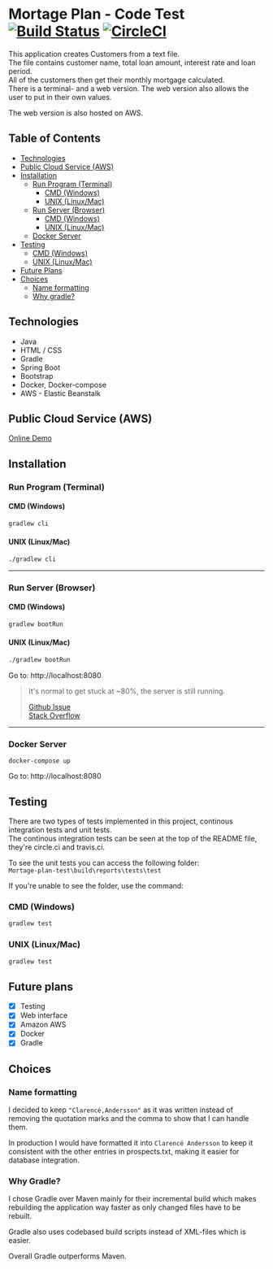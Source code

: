# Mortage Plan - Code Test &nbsp; [![Build Status](https://app.travis-ci.com/Erru17/Mortage-plan-test.svg?token=oJPfynLyLg2LstTx3FPp&branch=main)](https://app.travis-ci.com/Erru17/Mortage-plan-test) [![CircleCI](https://circleci.com/gh/Erru17/Mortage-plan-test.svg?style=shield&circle-token=c3284a727732685a844ed772b8d55eb1ad060d2c)](https://app.circleci.com/pipelines/github/Erru17/Mortage-plan-test?filter=all)  

This application creates Customers from a text file.  
The file contains customer name, total loan amount, interest rate and loan period.  
All of the customers then get their monthly mortgage calculated.  
There is a terminal- and a web version. The web version also allows the user to put in their own values.  
  
The web version is also hosted on AWS.  

## Table of Contents  
* [Technologies](https://github.com/Erru17/Mortage-plan-test#technologies)
* [Public Cloud Service (AWS)](https://github.com/Erru17/Mortage-plan-test#public-cloud-service-aws)
* [Installation](https://github.com/Erru17/Mortage-plan-test#installation)
  * [Run Program (Terminal)](https://github.com/Erru17/Mortage-plan-test#run-program-terminal)
    * [CMD (Windows)](https://github.com/Erru17/Mortage-plan-test#cmd-windows)
    * [UNIX (Linux/Mac)](https://github.com/Erru17/Mortage-plan-test#unix-linuxmac)
  * [Run Server (Browser)](https://github.com/Erru17/Mortage-plan-test#run-server-browser)
    * [CMD (Windows)](https://github.com/Erru17/Mortage-plan-test#cmd-windows-1)
    * [UNIX (Linux/Mac)](https://github.com/Erru17/Mortage-plan-test#unix-linuxmac-1)
  * [Docker Server](https://github.com/Erru17/Mortage-plan-test#docker-server)
* [Testing](https://github.com/Erru17/Mortage-plan-test#testing)
  * [CMD (Windows)](https://github.com/Erru17/Mortage-plan-test#cmd-windows-2)
  * [UNIX (Linux/Mac)](https://github.com/Erru17/Mortage-plan-test#unix-linuxmac-2)
* [Future Plans](https://github.com/Erru17/Mortage-plan-test#future-plans)
* [Choices](https://github.com/Erru17/Mortage-plan-test#choices)
  * [Name formatting](https://github.com/Erru17/Mortage-plan-test#name-formatting)
  * [Why gradle?](https://github.com/Erru17/Mortage-plan-test#why-gradle)

## Technologies
* Java
* HTML / CSS
* Gradle
* Spring Boot
* Bootstrap
* Docker, Docker-compose
* AWS - Elastic Beanstalk

## Public Cloud Service (AWS)
[Online Demo](http://mortageplan-env.eba-jpr8vjbf.eu-north-1.elasticbeanstalk.com/)  

## Installation

### Run Program (Terminal)

#### CMD (Windows)

```cmd
gradlew cli
```
#### UNIX (Linux/Mac)

```bash
./gradlew cli
```
--------------------

### Run Server (Browser)

#### CMD (Windows)

```cmd
gradlew bootRun
```
#### UNIX (Linux/Mac)

```bash
./gradlew bootRun
```

Go to: http://localhost:8080

> It's normal to get stuck at ~80%, the server is still running.
>
> [Github Issue](https://github.com/hamvocke/spring-testing/issues/3)  
> [Stack Overflow](https://stackoverflow.com/questions/34724299/why-does-my-spring-boot-web-app-not-run-completely-in-gradle)  

--------------------

### Docker Server

```docker
docker-compose up
```
Go to: http://localhost:8080

## Testing

There are two types of tests implemented in this project, continous integration tests and unit tests.  
The continous integration tests can be seen at the top of the README file, they're circle.ci and travis.ci.  
  
To see the unit tests you can access the following folder:  
`Mortage-plan-test\build\reports\tests\test`  
  
If you're unable to see the folder, use the command:
### CMD (Windows)
```cmd
gradlew test
```

### UNIX (Linux/Mac)
```bash
gradlew test
```

## Future plans

- [x] Testing
- [x] Web interface
- [x] Amazon AWS
- [x] Docker
- [x] Gradle

## Choices

### Name formatting
I decided to keep `"Clarencé,Andersson"` as it was written instead of removing the quotation marks and the comma to show that I can handle them.

In production I would have formatted it into `Clarencé Andersson` to keep it consistent with the other entries in prospects.txt, making it easier for database integration.  
  

### Why Gradle?
I chose Gradle over Maven mainly for their incremental build which makes rebuilding the application way faster as only changed files have to be rebuilt.

Gradle also uses codebased build scripts instead of XML-files which is easier.

Overall Gradle outperforms Maven.
